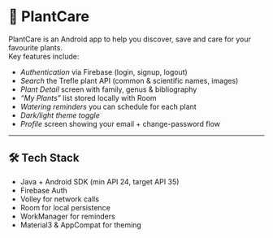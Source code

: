 # 🌿 PlantCare

PlantCare is an Android app to help you discover, save and care for your favourite plants.  
Key features include:

- *Authentication* via Firebase (login, signup, logout)  
- *Search* the Trefle plant API (common & scientific names, images)  
- *Plant Detail* screen with family, genus & bibliography  
- *“My Plants”* list stored locally with Room  
- *Watering reminders* you can schedule for each plant  
- *Dark/light theme toggle*  
- *Profile* screen showing your email + change-password flow  

---

## 🛠️ Tech Stack

- Java + Android SDK (min API 24, target API 35)  
- Firebase Auth  
- Volley for network calls  
- Room for local persistence  
- WorkManager for reminders  
- Material3 & AppCompat for theming  

